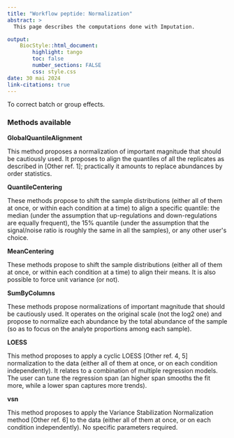 ```yaml
---
title: "Workflow peptide: Normalization"
abstract: >
  This page describes the computations done with Imputation.

output:
    BiocStyle::html_document:
        highlight: tango
        toc: false
        number_sections: FALSE
        css: style.css
date: 30 mai 2024
link-citations: true
---
```


To correct batch or group effects.

### Methods available

**GlobalQuantileAlignment**

This method proposes a normalization of important magnitude that should be cautiously used. It proposes to align the quantiles of all the replicates as described in [Other ref. 1]; practically it amounts to replace abundances by order statistics.

**QuantileCentering**

These methods propose to shift the sample distributions (either all of them at once, or within each condition at a time) to align a specific quantile: the median (under the assumption that up-regulations and down-regulations are equally frequent), the 15% quantile (under the assumption that the signal/noise ratio is roughly the same in all the samples), or any other user's choice.

**MeanCentering**

These methods propose to shift the sample distributions (either all of them at once, or within each condition at a time) to align their means. It is also possible to force unit variance (or not).


**SumByColumns**

These methods propose normalizations of important magnitude that should be cautiously used. It operates on the original scale (not the log2 one) and propose to normalize each abundance by the total abundance of the sample (so as to focus on the analyte proportions among each sample).


**LOESS**

This method proposes to apply a cyclic LOESS [Other ref. 4, 5] normalization to the data (either all of them at once, or on each condition independently). It relates to a combination of multiple regression models. The user can tune the regression span (an higher span smooths the fit more, while a lower span captures more trends).


**vsn**

This method proposes to apply the Variance Stabilization Normalization method [Other ref. 6] to the data (either all of them at once, or on each condition independently). No specific parameters required.
